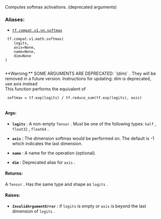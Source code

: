 Computes softmax activations. (deprecated arguments)



### Aliases:

- [ `tf.compat.v1.nn.softmax` ](/api_docs/python/tf/compat/v1/math/softmax)



```
 tf.compat.v1.math.softmax(
    logits,
    axis=None,
    name=None,
    dim=None
)
 
```


<aside class="warning">**Warning:**  SOME ARGUMENTS ARE DEPRECATED:  `(dim)` . They will be removed in a future version.
Instructions for updating:
dim is deprecated, use axis instead</aside>
This function performs the equivalent of



```
 softmax = tf.exp(logits) / tf.reduce_sum(tf.exp(logits), axis)
 
```



#### Args:

- **`logits`** : A non-empty  `Tensor` . Must be one of the following types:  `half` ,
 `float32` ,  `float64` .

- **`axis`** : The dimension softmax would be performed on. The default is -1 which
indicates the last dimension.

- **`name`** : A name for the operation (optional).

- **`dim`** : Deprecated alias for  `axis` .



#### Returns:
A  `Tensor` . Has the same type and shape as  `logits` .



#### Raises:

- **`InvalidArgumentError`** : if  `logits`  is empty or  `axis`  is beyond the last
dimension of  `logits` .


